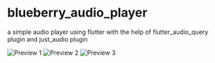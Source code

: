 # blueberry_audio_player

a simple audio player using flutter with the help of flutter_audio_query plugin and just_audio plugin

![Preview 1](https://user-images.githubusercontent.com/79396291/122687704-9a61c680-d239-11eb-93c0-a236f24351da.jpg)
![Preview 2](https://user-images.githubusercontent.com/79396291/122687709-9e8de400-d239-11eb-9c76-b12cbea7a4b0.jpg)
![Preview 3](https://user-images.githubusercontent.com/79396291/122687713-a3529800-d239-11eb-994e-d1e8c1665c65.jpg)

